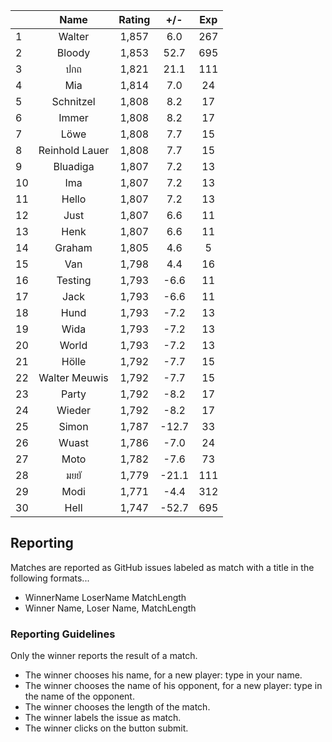| |Name|Rating|+/-|Exp|
|-|:--:|:----:|:-:|:-:|
|1|Walter|1,857|6.0|267|
|2|Bloody|1,853|52.7|695|
|3|ปกถ|1,821|21.1|111|
|4|Mia|1,814|7.0|24|
|5|Schnitzel|1,808|8.2|17|
|6|Immer|1,808|8.2|17|
|7|Löwe|1,808|7.7|15|
|8|Reinhold Lauer|1,808|7.7|15|
|9|Bluadiga|1,807|7.2|13|
|10|Ima|1,807|7.2|13|
|11|Hello|1,807|7.2|13|
|12|Just|1,807|6.6|11|
|13|Henk|1,807|6.6|11|
|14|Graham|1,805|4.6|5|
|15|Van|1,798|4.4|16|
|16|Testing|1,793|-6.6|11|
|17|Jack|1,793|-6.6|11|
|18|Hund|1,793|-7.2|13|
|19|Wida|1,793|-7.2|13|
|20|World|1,793|-7.2|13|
|21|Hölle|1,792|-7.7|15|
|22|Walter Meuwis|1,792|-7.7|15|
|23|Party|1,792|-8.2|17|
|24|Wieder|1,792|-8.2|17|
|25|Simon|1,787|-12.7|33|
|26|Wuast|1,786|-7.0|24|
|27|Moto|1,782|-7.6|73|
|28|มยยั|1,779|-21.1|111|
|29|Modi|1,771|-4.4|312|
|30|Hell|1,747|-52.7|695|

## Reporting

Matches are reported as GitHub issues labeled as match with a title in the following formats...

- WinnerName LoserName MatchLength
- Winner Name, Loser Name, MatchLength

### Reporting Guidelines

Only the winner reports the result of a match.

- The winner chooses his name, for a new player: type in your name.
- The winner chooses the name of his opponent, for a new player: type in the name of the opponent.
- The winner chooses the length of the match.
- The winner labels the issue as match.
- The winner clicks on the button submit.
